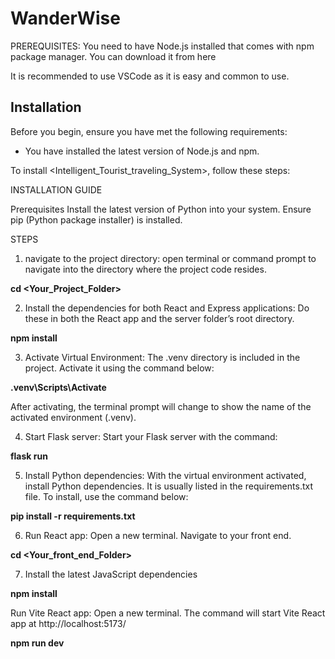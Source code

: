 # WanderWise
PREREQUISITES:
You need to have Node.js installed that comes with npm package manager. You can download it from here

It is recommended to use VSCode as it is easy and common to use. 

## Installation

Before you begin, ensure you have met the following requirements:
* You have installed the latest version of Node.js and npm.

To install <Intelligent_Tourist_traveling_System>, follow these steps:

INSTALLATION GUIDE

Prerequisites 
Install the latest version of Python into your system. 
Ensure pip (Python package installer) is installed.

STEPS

1. navigate to the project directory: open terminal or command prompt to navigate into the directory where the project code resides.

**cd <Your_Project_Folder>**

2. Install the dependencies for both React and Express applications: Do these in both the React app and the server folder’s root directory.

**npm install**

3. Activate Virtual Environment: The .venv directory is included in the project. Activate it using the command below:

**.venv\Scripts\Activate**

After activating, the terminal prompt will change to show the name of the activated environment (.venv).

4. Start Flask server: Start your Flask server with the command:

**flask run**

5. Install Python dependencies: With the virtual environment activated, install Python dependencies. It is usually listed in the requirements.txt file. To install, use the command below:

**pip install -r requirements.txt**

6. Run React app: Open a new terminal. Navigate to your front end. 

**cd <Your_front_end_Folder>**


7. Install the latest JavaScript dependencies 

**npm install**

Run Vite React app: Open a new terminal. The command will start Vite React app at http://localhost:5173/

**npm run dev**

